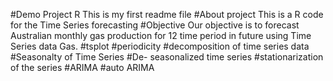 #Demo Project R
This is my first readme file
#About project 
This is a R code for the Time Series forecasting 
#Objective 
Our objective is to forecast Australian monthly gas production for 12 time period in future using Time Series data Gas.
#tsplot #periodicity #decomposition of time series data #Seasonalty of Time Series
#De- seasonalized time series #stationarization of the series
#ARIMA #auto ARIMA 